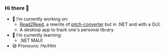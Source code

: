 ### Hi there 👋

- 🔭 I’m currently working on:
  - [Read2Reed](https://github.com/c-m-green/Read2Reed), a rewrite of [pitch-converter](https://github.com/c-m-green/pitch-converter) but in .NET and with a GUI.
  - A desktop app to track one's personal library.
- 🌱 I’m currently learning:
  - .NET MAUI
- 😄 Pronouns: *He/Him*

<!--
**c-m-green/c-m-green** is a ✨ _special_ ✨ repository because its `README.md` (this file) appears on your GitHub profile.

Here are some ideas to get you started:

- 🔭 I’m currently working on ...
- 🌱 I’m currently learning ...
- 👯 I’m looking to collaborate on ...
- 🤔 I’m looking for help with ...
- 💬 Ask me about ...
- 📫 How to reach me: ...
- 😄 Pronouns: ...
- ⚡ Fun fact: ...
-->
